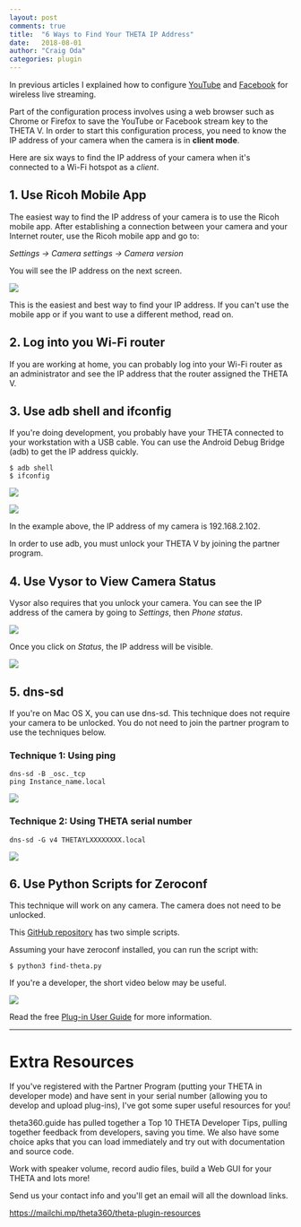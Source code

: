 ```yaml
---
layout: post
comments: true
title:  "6 Ways to Find Your THETA IP Address"
date:   2018-08-01
author: "Craig Oda"
categories: plugin
---
```


In previous articles I explained how to configure [YouTube](http://theta360.guide/blog/streaming/2018/07/30/wireless-live-streaming.html) 
and [Facebook](http://theta360.guide/blog/streaming/2018/07/31/facebook-wireless.html)
for wireless live streaming.

Part of the configuration process involves using a web browser such as Chrome or
Firefox to save the YouTube or Facebook stream key to the THETA V. In order to 
start this configuration process, you need to know the IP address of your camera
when the camera is in **client mode**.

Here are six ways to find the IP address of your camera when it's connected to a Wi-Fi
hotspot as a *client*.

## 1. Use Ricoh Mobile App

The easiest way to find the IP address of your camera is to use the Ricoh mobile
app. After establishing a connection between your camera and your Internet router, use
the Ricoh mobile app and go to:

*Settings -> Camera settings -> Camera version*

You will see the IP address on the next screen.

![](/blog/img/2018-08/find-ip/mobile-ip.png)

This is the easiest and best way to find your IP address. If you can't use the
mobile app or if you want to use a different method, read on.

## 2. Log into you Wi-Fi router

If you are working at home, you can probably log into your Wi-Fi router
as an administrator and see the IP address that the router assigned the THETA V.

## 3. Use adb shell and ifconfig

If you're doing development, you probably have your THETA connected to your 
workstation with a USB cable. You can use the Android Debug Bridge (adb) to
get the IP address quickly.

    $ adb shell
    $ ifconfig

![](/blog/img/2018-08/find-ip/adb-shell.png)

![](/blog/img/2018-08/find-ip/ifconfig.png)

In the example above, the IP address of my camera is 192.168.2.102.

In order to use adb, you must unlock your THETA V by joining the partner program.

## 4. Use Vysor to View Camera Status

Vysor also requires that you unlock your camera.  You can see the IP
address of the camera by going to *Settings*, then *Phone status*.

![](/blog/img/2018-08/find-ip/phone-status.png)

Once you click on *Status*, the IP address will be visible.


![](/blog/img/2018-08/find-ip/ip-address.png)

## 5. dns-sd

If you're on Mac OS X, you can use dns-sd. This technique does not
require your camera to be unlocked. You do not need to join the
partner program to use the techniques below.

### Technique 1: Using ping

    dns-sd -B _osc._tcp
    ping Instance_name.local

![](/blog/img/2018-08/find-ip/ping.png)

### Technique 2: Using THETA serial number

    dns-sd -G v4 THETAYLXXXXXXXX.local

![](/blog/img/2018-08/find-ip/dns-sd.png)

## 6. Use Python Scripts for Zeroconf

This technique will work on any camera. The camera does not 
need to be unlocked.

This [GitHub repository](https://github.com/codetricity/theta-client-mode) 
has two simple scripts.

Assuming your have zeroconf installed, you can run the script with:

    $ python3 find-theta.py

If you're a developer, the short video below may be useful.

[![](/blog/img/2018-08/find-ip/youtube-find-ip.png)](https://youtu.be/z_9elAmeXv4)



Read the free 
[Plug-in User Guide](http://theta360.guide/plugin/) 
for more information. 


---
# Extra Resources

If you've registered with the Partner Program (putting your THETA in developer mode) and have sent in your serial number (allowing you to develop and upload plug-ins), I've got some super useful resources for you! 

theta360.guide has pulled together a Top 10 THETA Developer Tips, pulling together feedback from developers, saving you time. We also have some choice apks that you can load immediately and try out with documentation and source code.

Work with speaker volume, record audio files, build a Web GUI for your THETA and lots more!

Send us your contact info and you'll get an email will all the download links.

https://mailchi.mp/theta360/theta-plugin-resources 
